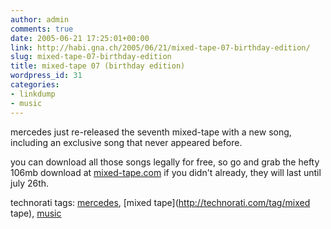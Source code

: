 ```yaml
---
author: admin
comments: true
date: 2005-06-21 17:25:01+00:00
link: http://habi.gna.ch/2005/06/21/mixed-tape-07-birthday-edition/
slug: mixed-tape-07-birthday-edition
title: mixed-tape 07 (birthday edition)
wordpress_id: 31
categories:
- linkdump
- music
---
```



mercedes just re-released the seventh mixed-tape with a new song, including an exclusive song that never appeared before.
  
you can download all those songs legally for free, so go and grab the hefty 106mb download at [mixed-tape.com](http://www.mercedes-benz.com/mixedtape) if you didn't already, they will last until july 26th.





technorati tags: [mercedes](http://technorati.com/tag/mercedes), [mixed tape](http://technorati.com/tag/mixed tape), [music](http://technorati.com/tag/music)
